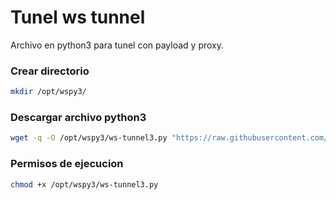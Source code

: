 # Tunel ws tunnel 
Archivo en python3 para tunel con payload y proxy.
### Crear directorio
 ```sh
 mkdir /opt/wspy3/
```
### Descargar archivo python3
```sh
wget -q -O /opt/wspy3/ws-tunnel3.py "https://raw.githubusercontent.com/ETH973/tunel-ws/main/ws-tunnel3.py"
```
### Permisos de ejecucion
```sh
chmod +x /opt/wspy3/ws-tunnel3.py
```
